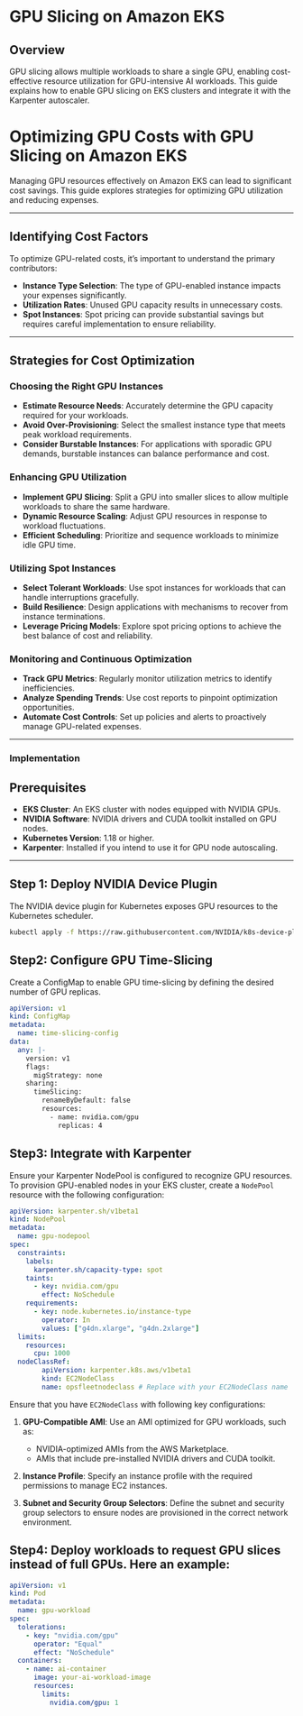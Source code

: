 # GPU Slicing on Amazon EKS

## Overview

GPU slicing allows multiple workloads to share a single GPU, enabling cost-effective resource utilization for GPU-intensive AI workloads. This guide explains how to enable GPU slicing on EKS clusters and integrate it with the Karpenter autoscaler.

# Optimizing GPU Costs with GPU Slicing on Amazon EKS

Managing GPU resources effectively on Amazon EKS can lead to significant cost savings. This guide explores strategies for optimizing GPU utilization and reducing expenses.

---

## Identifying Cost Factors

To optimize GPU-related costs, it’s important to understand the primary contributors:
- **Instance Type Selection**: The type of GPU-enabled instance impacts your expenses significantly.
- **Utilization Rates**: Unused GPU capacity results in unnecessary costs.
- **Spot Instances**: Spot pricing can provide substantial savings but requires careful implementation to ensure reliability.

---

## Strategies for Cost Optimization

###  Choosing the Right GPU Instances
- **Estimate Resource Needs**: Accurately determine the GPU capacity required for your workloads.
- **Avoid Over-Provisioning**: Select the smallest instance type that meets peak workload requirements.
- **Consider Burstable Instances**: For applications with sporadic GPU demands, burstable instances can balance performance and cost.

###  Enhancing GPU Utilization
- **Implement GPU Slicing**: Split a GPU into smaller slices to allow multiple workloads to share the same hardware.
- **Dynamic Resource Scaling**: Adjust GPU resources in response to workload fluctuations.
- **Efficient Scheduling**: Prioritize and sequence workloads to minimize idle GPU time.

###  Utilizing Spot Instances
- **Select Tolerant Workloads**: Use spot instances for workloads that can handle interruptions gracefully.
- **Build Resilience**: Design applications with mechanisms to recover from instance terminations.
- **Leverage Pricing Models**: Explore spot pricing options to achieve the best balance of cost and reliability.

###  Monitoring and Continuous Optimization
- **Track GPU Metrics**: Regularly monitor utilization metrics to identify inefficiencies.
- **Analyze Spending Trends**: Use cost reports to pinpoint optimization opportunities.
- **Automate Cost Controls**: Set up policies and alerts to proactively manage GPU-related expenses.

---

### Implementation

## Prerequisites

- **EKS Cluster**: An EKS cluster with nodes equipped with NVIDIA GPUs.
- **NVIDIA Software**: NVIDIA drivers and CUDA toolkit installed on GPU nodes.
- **Kubernetes Version**: 1.18 or higher.
- **Karpenter**: Installed if you intend to use it for GPU node autoscaling.

---

## Step 1: Deploy NVIDIA Device Plugin

The NVIDIA device plugin for Kubernetes exposes GPU resources to the Kubernetes scheduler.

```bash
kubectl apply -f https://raw.githubusercontent.com/NVIDIA/k8s-device-plugin/main/nvidia-device-plugin.yml
```

## Step2: Configure GPU Time-Slicing

Create a ConfigMap to enable GPU time-slicing by defining the desired number of GPU replicas.

```yaml
apiVersion: v1
kind: ConfigMap
metadata:
  name: time-slicing-config
data:
  any: |-
    version: v1
    flags:
      migStrategy: none
    sharing:
      timeSlicing:
        renameByDefault: false
        resources:
          - name: nvidia.com/gpu
            replicas: 4
```

## Step3: Integrate with Karpenter

Ensure your Karpenter NodePool is configured to recognize GPU resources. To provision GPU-enabled nodes in your EKS cluster, create a `NodePool` resource with the following configuration:

```yaml
apiVersion: karpenter.sh/v1beta1
kind: NodePool
metadata:
  name: gpu-nodepool
spec:
  constraints:
    labels:
      karpenter.sh/capacity-type: spot
    taints:
      - key: nvidia.com/gpu
        effect: NoSchedule
    requirements:
      - key: node.kubernetes.io/instance-type
        operator: In
        values: ["g4dn.xlarge", "g4dn.2xlarge"]
  limits:
    resources:
      cpu: 1000
  nodeClassRef:
        apiVersion: karpenter.k8s.aws/v1beta1
        kind: EC2NodeClass
        name: opsfleetnodeclass # Replace with your EC2NodeClass name
```

Ensure that you have `EC2NodeClass` with following key configurations:

1. **GPU-Compatible AMI**: Use an AMI optimized for GPU workloads, such as:
   - NVIDIA-optimized AMIs from the AWS Marketplace.
   - AMIs that include pre-installed NVIDIA drivers and CUDA toolkit.

2. **Instance Profile**: Specify an instance profile with the required permissions to manage EC2 instances.

3. **Subnet and Security Group Selectors**: Define the subnet and security group selectors to ensure nodes are provisioned in the correct network environment.


## Step4: Deploy workloads to request GPU slices instead of full GPUs. Here an example:

```yaml
apiVersion: v1
kind: Pod
metadata:
  name: gpu-workload
spec:
  tolerations:
    - key: "nvidia.com/gpu"
      operator: "Equal"
      effect: "NoSchedule"
  containers:
    - name: ai-container
      image: your-ai-workload-image
      resources:
        limits:
          nvidia.com/gpu: 1
```
